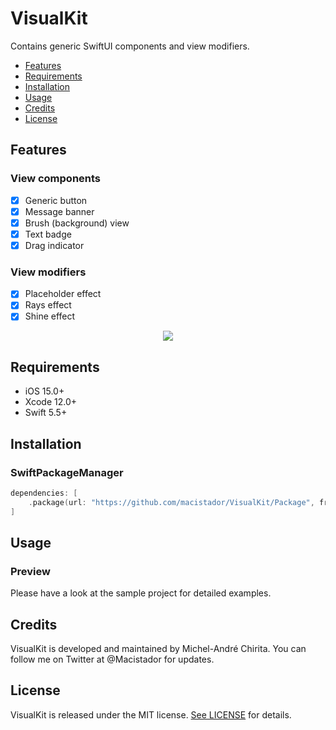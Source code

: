 # VisualKit
Contains generic SwiftUI components and view modifiers.

- [Features](#features)
- [Requirements](#requirements)
- [Installation](#installation)
- [Usage](#usage)
- [Credits](#credits)
- [License](#license)

## Features

### View components

- [x] Generic button
- [x] Message banner
- [x] Brush (background) view
- [x] Text badge
- [x] Drag indicator

### View modifiers

- [x] Placeholder effect
- [x] Rays effect
- [x] Shine effect

<p align="center">
  <img src="https://github.com/macistador/VisualKit/blob/main/demo.gif" />
</p>

## Requirements

- iOS 15.0+
- Xcode 12.0+
- Swift 5.5+

## Installation

### SwiftPackageManager

```swift
dependencies: [
    .package(url: "https://github.com/macistador/VisualKit/Package", from: "0.0.2")
]
```

## Usage

### Preview

Please have a look at the sample project for detailed examples.

## Credits

VisualKit is developed and maintained by Michel-André Chirita. You can follow me on Twitter at @Macistador for updates.

## License

VisualKit is released under the MIT license. [See LICENSE](https://github.com/macistador/MediasKit/blob/master/LICENSE) for details.
